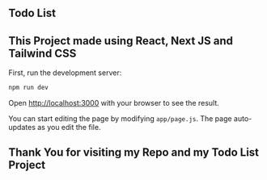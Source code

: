 ## Todo List

## This Project made using React, Next JS and Tailwind CSS

First, run the development server:

```bash
npm run dev
```

Open [http://localhost:3000](http://localhost:3000) with your browser to see the result.

You can start editing the page by modifying `app/page.js`. The page auto-updates as you edit the file.

## Thank You for visiting my Repo and my Todo List Project
